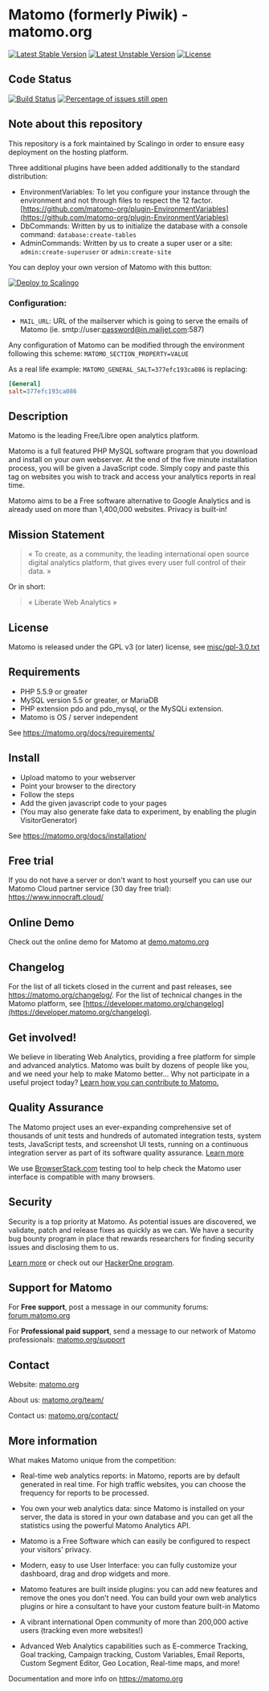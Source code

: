 # Matomo (formerly Piwik) - matomo.org

[![Latest Stable Version](https://poser.pugx.org/piwik/piwik/v/stable)](https://matomo.org/download/)
[![Latest Unstable Version](https://poser.pugx.org/piwik/piwik/v/unstable)](https://packagist.org/packages/piwik/piwik)
[![License](https://poser.pugx.org/piwik/piwik/license)](https://matomo.org/free-software/)

## Code Status

[![Build Status](https://travis-ci.org/matomo-org/matomo.svg?branch=master)](https://travis-ci.org/matomo-org/matomo/branches)
[![Percentage of issues still open](http://isitmaintained.com/badge/open/matomo-org/matomo.svg)](http://isitmaintained.com/project/matomo-org/matomo "Percentage of issues still open")

## Note about this repository

This repository is a fork maintained by Scalingo in order to ensure easy deployment on the hosting platform.

Three additional plugins have been added additionally to the standard distribution:

* EnvironmentVariables: To let you configure your instance through the environment and not through files to respect the 12 factor. [https://github.com/matomo-org/plugin-EnvironmentVariables](https://github.com/matomo-org/plugin-EnvironmentVariables)
* DbCommands: Written by us to initialize the database with a console command: `database:create-tables`
* AdminCommands: Written by us to create a super user or a site: `admin:create-superuser` or `admin:create-site`

You can deploy your own version of Matomo with this button:

[![Deploy to Scalingo](https://cdn.scalingo.com/deploy/button.svg)](https://my.scalingo.com/deploy?source=https://github.com/Scalingo/matomo)

### Configuration:

* `MAIL_URL`: URL of the mailserver which is going to serve the emails of Matomo (ie. smtp://user:password@in.mailjet.com:587)

Any configuration of Matomo can be modified through the environment following this scheme: `MATOMO_SECTION_PROPERTY=VALUE`

As a real life example: `MATOMO_GENERAL_SALT=377efc193ca086` is replacing:

```ini
[General]
salt=377efc193ca086
```

## Description

Matomo is the leading Free/Libre open analytics platform.

Matomo is a full featured PHP MySQL software program that you download and install on your own webserver.
At the end of the five minute installation process, you will be given a JavaScript code.
Simply copy and paste this tag on websites you wish to track and access your analytics reports in real time.

Matomo aims to be a Free software alternative to Google Analytics and is already used on more than 1,400,000 websites. Privacy is built-in!

## Mission Statement

> « To create, as a community, the leading international open source digital analytics platform, that gives every user full control of their data. »

Or in short:
> « Liberate Web Analytics »

## License

Matomo is released under the GPL v3 (or later) license, see [misc/gpl-3.0.txt](misc/gpl-3.0.txt)


## Requirements

  * PHP 5.5.9 or greater
  * MySQL version 5.5 or greater, or MariaDB
  * PHP extension pdo and pdo_mysql, or the MySQLi extension.
  * Matomo is OS / server independent

See https://matomo.org/docs/requirements/

## Install

  * Upload matomo to your webserver
  * Point your browser to the directory
  * Follow the steps
  * Add the given javascript code to your pages
  * (You may also generate fake data to experiment, by enabling the plugin VisitorGenerator)

See https://matomo.org/docs/installation/

## Free trial

If you do not have a server or don't want to host yourself you can use our Matomo Cloud partner service (30 day free trial): https://www.innocraft.cloud/

## Online Demo

Check out the online demo for Matomo at [demo.matomo.org](https://demo.matomo.org/)

## Changelog

For the list of all tickets closed in the current and past releases, see https://matomo.org/changelog/. For the list of technical changes in the Matomo platform, see [https://developer.matomo.org/changelog](https://developer.matomo.org/changelog).

## Get involved!

We believe in liberating Web Analytics, providing a free platform for simple and advanced analytics. Matomo was built by dozens of people like you,
and we need your help to make Matomo better… Why not participate in a useful project today? [Learn how you can contribute to Matomo.](https://matomo.org/get-involved)

## Quality Assurance

The Matomo project uses an ever-expanding comprehensive set of thousands of unit tests and hundreds of automated integration tests, system tests, JavaScript tests, and screenshot UI tests, running on a continuous integration server as part of its software quality assurance. [Learn more](https://matomo.org/qa/)

We use [BrowserStack.com](https://www.browserstack.com/) testing tool to help check the Matomo user interface is compatible with many browsers.


## Security

Security is a top priority at Matomo. As potential issues are discovered, we validate, patch and release fixes as quickly as we can. We have a security bug bounty program in place that rewards researchers for finding security issues and disclosing them to us.

[Learn more](https://matomo.org/security/) or check out our [HackerOne program](https://hackerone.com/matomo).

## Support for Matomo

For **Free support**, post a message in our community forums: [forum.matomo.org](https://forum.matomo.org/)

For **Professional paid support**, send a message to our network of Matomo professionals: [matomo.org/support](https://matomo.org/contact/)

## Contact

Website: [matomo.org](https://matomo.org)

About us: [matomo.org/team/](https://matomo.org/team/)

Contact us: [matomo.org/contact/](https://matomo.org/contact/)


## More information

What makes Matomo unique from the competition:

  * Real-time web analytics reports: in Matomo, reports are by default generated in real time.
    For high traffic websites, you can choose the frequency for reports to be processed.

  * You own your web analytics data: since Matomo is installed on your server, the data is stored in your own database and you can get all the statistics using the powerful Matomo Analytics API.

  * Matomo is a Free Software which can easily be configured to respect your visitors' privacy.

  * Modern, easy to use User Interface: you can fully customize your dashboard, drag and drop widgets and more.

  * Matomo features are built inside plugins: you can add new features and remove the ones you don’t need.
    You can build your own web analytics plugins or hire a consultant to have your custom feature built-in Matomo

  * A vibrant international Open community of more than 200,000 active users (tracking even more websites!)

  * Advanced Web Analytics capabilities such as E-commerce Tracking, Goal tracking, Campaign tracking,
    Custom Variables, Email Reports, Custom Segment Editor, Geo Location, Real-time maps, and more!

Documentation and more info on https://matomo.org
